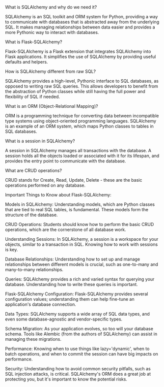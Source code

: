 What is SQLAlchemy and why do we need it?

SQLAlchemy is an SQL toolkit and ORM system for Python, providing a way to communicate with databases that is abstracted away from the underlying SQL. It makes managing relationships between data easier and provides a more Pythonic way to interact with databases.

What is Flask-SQLAlchemy?

Flask-SQLAlchemy is a Flask extension that integrates SQLAlchemy into Flask applications. It simplifies the use of SQLAlchemy by providing useful defaults and helpers.

How is SQLAlchemy different from raw SQL?

SQLAlchemy provides a high-level, Pythonic interface to SQL databases, as opposed to writing raw SQL queries. This allows developers to benefit from the abstraction of Python classes while still having the full power and flexibility of SQL if needed.

What is an ORM (Object-Relational Mapping)?

ORM is a programming technique for converting data between incompatible type systems using object-oriented programming languages. SQLAlchemy is an example of an ORM system, which maps Python classes to tables in SQL databases.

What is a session in SQLAlchemy?

A session in SQLAlchemy manages all transactions with the database. A session holds all the objects loaded or associated with it for its lifespan, and provides the entry point to communicate with the database.

What are CRUD operations?

CRUD stands for Create, Read, Update, Delete - these are the basic operations performed on any database.

Important Things to Know about Flask-SQLAlchemy:

Models in SQLAlchemy: Understanding models, which are Python classes that are tied to real SQL tables, is fundamental. These models form the structure of the database.

CRUD Operations: Students should know how to perform the basic CRUD operations, which are the cornerstone of all database work.

Understanding Sessions: In SQLAlchemy, a session is a workspace for your objects, similar to a transaction in SQL. Knowing how to work with sessions is key.

Database Relationships: Understanding how to set up and manage relationships between different models is crucial, such as one-to-many and many-to-many relationships.

Queries: SQLAlchemy provides a rich and varied syntax for querying your database. Understanding how to write these queries is important.

Flask-SQLAlchemy Configuration: Flask-SQLAlchemy provides several configuration values; understanding them can help fine-tune an application's database connection.

Data Types: SQLAlchemy supports a wide array of SQL data types, and even some database-agnostic and vendor-specific types.

Schema Migration: As your application evolves, so too will your database schema. Tools like Alembic (from the authors of SQLAlchemy) can assist in managing these migrations.

Performance: Knowing when to use things like lazy='dynamic', when to batch operations, and when to commit the session can have big impacts on performance.

Security: Understanding how to avoid common security pitfalls, such as SQL injection attacks, is critical. SQLAlchemy's ORM does a great job at protecting you, but it's important to know the potential risks.
